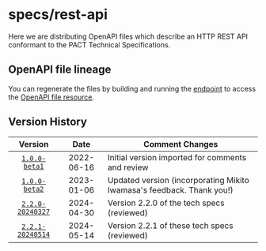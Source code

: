 # specs/rest-api

Here we are distributing OpenAPI files which describe an HTTP REST API conformant to the PACT Technical Specifications.

## OpenAPI file lineage

You can regenerate the files by building and running the [endpoint](../../endpoint) to access the [OpenAPI file resource](../../endpoint/README.md#endpoints).

## Version History

|                  Version                  |    Date    | Comment Changes                                  |
| :---------------------------------------: | :--------: | ------------------------------------------------ |
| [`1.0.0-beta1`](openapi-1.0.0-beta1.json) | 2022-06-16 | Initial version imported for comments and review |
| [`1.0.0-beta2`](openapi-1.0.0-beta2.json) | 2023-01-06 | Updated version (incorporating Mikito Iwamasa's feedback. Thank you!) |
| [`2.2.0-20240327`](openapi-2.2.0.json) | 2024-04-30 | Version 2.2.0 of the tech specs (reviewed) |
| [`2.2.1-20240514`](openapi-2.2.1-wip.json) | 2024-05-14 | Version 2.2.1 of these tech specs (reviewed) |
